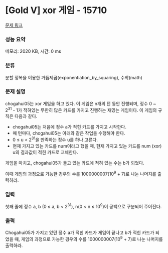 # [Gold V] xor 게임 - 15710 

[문제 링크](https://www.acmicpc.net/problem/15710) 

### 성능 요약

메모리: 2020 KB, 시간: 0 ms

### 분류

분할 정복을 이용한 거듭제곱(exponentiation_by_squaring), 수학(math)

### 문제 설명

<p>chogahui05는 xor 게임을 하고 있다. 이 게임은 n개의 턴 동안 진행되며, 정수 0 ~ 2<sup>31</sup> - 1가 적혀있는 무한히 많은 카드를 가지고 진행하는 재밌는 게임이다. 이 게임의 규칙은 다음과 같다.</p>

<ul>
	<li>chogahui05는 처음에 정수 a가 적힌 카드를 가지고 시작한다. </li>
	<li>매 턴마다, chogahui05는 아래와 같은 작업을 수행해야 한다.</li>
	<li>0 ≤ u < 2<sup>31</sup>을 만족하는 정수 u를 하나 고른다.</li>
	<li>현재 가지고 있는 카드를 num이라고 했을 때, 현재 가지고 있는 카드를 num (xor) u의 결과값이 적힌 카드로 교체한다.</li>
</ul>

<p>게임을 마치고, chogahui05가 들고 있는 카드에 적혀 있는 수는 b가 되었다.</p>

<p>이때 게임의 과정으로 가능한 경우의 수를 1000000007(10<sup>9</sup> + 7)로 나눈 나머지를 출력하라.</p>

### 입력 

 <p>첫째 줄에 정수 a, b (0 ≤ a, b < 2<sup>31</sup>), n(0 < n ≤ 10<sup>9</sup>)이 공백으로 구분되어 주어진다. </p>

### 출력 

 <p>Chogahui05가 가지고 있던 정수 a가 적힌 카드가 게임이 끝나고 b가 적힌 카드가 되었을 때, 게임의 과정으로 가능한 경우의 수를 1000000007(10<sup>9</sup> + 7)로 나눈 나머지를 출력하라.</p>

